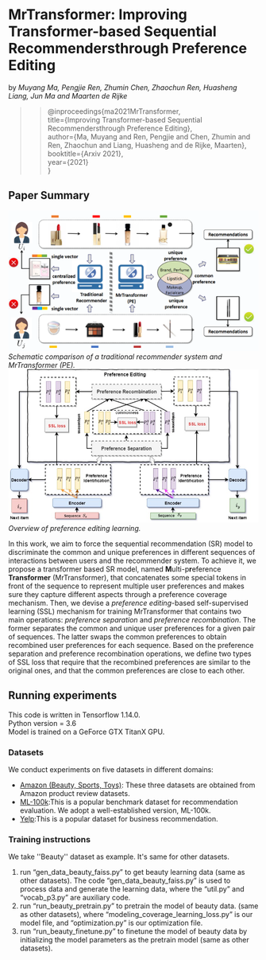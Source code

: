 # MrTransformer: Improving Transformer-based Sequential Recommendersthrough Preference Editing

by *Muyang Ma, Pengjie Ren, Zhumin Chen, Zhaochun Ren, Huasheng Liang, Jun Ma and Maarten de Rijke*

>>@inproceedings{ma2021MrTransformer,\
>>title={Improving Transformer-based Sequential Recommendersthrough Preference Editing},\
>>author={Ma, Muyang and Ren, Pengjie and Chen, Zhumin and Ren, Zhaochun and Liang, Huasheng and de Rijke, Maarten},\
>>booktitle={Arxiv 2021},\
>>year={2021}\
>>}

## Paper Summary

![intro](./intro-resize.png)\
*Schematic comparison of a traditional recommender system and MrTransformer (PE).*\
![model](./new-framework.jpg)\
*Overview of preference editing learning.*

In this work, we aim to force the sequential recommendation (SR) model to discriminate the common and unique preferences in different sequences of interactions between users and the recommender system. To achieve it, we propose a transformer based SR model, named **M**ulti-p**r**eference **Transformer** (MrTransformer), that concatenates some special tokens in front of the sequence to represent multiple user preferences and makes sure they capture different aspects through a preference coverage mechanism. Then, we devise a *preference editing*-based self-supervised learning (SSL) mechanism for training MrTransformer that contains two main operations: *preference separation* and *preference recombination*. The former separates the common and unique user preferences for a given pair of sequences. The latter swaps the common preferences to obtain recombined user preferences for each sequence. Based on the preference separation and preference recombination operations, we define two types of SSL loss that require that the recombined preferences are similar to the original ones, and that the common preferences are close to each other.

## Running experiments
This code is written in Tensorflow 1.14.0. \
Python version = 3.6 \
Model is trained on a GeForce GTX TitanX GPU.


### Datasets
We conduct experiments on five datasets in different domains:  
+ [Amazon (Beauty, Sports, Toys)](http://jmcauley.ucsd.edu/data/amazon/): These three datasets are obtained from Amazon product review datasets.  
+ [ML-100k](https://grouplens.org/datasets/movielens/):This is a popular benchmark dataset for recommendation evaluation. We adopt a well-established version, ML-100k.   
+ [Yelp](https://www.yelp.com/dataset):This is a popular dataset for business recommendation.  

### Training instructions

We take ''Beauty'' dataset as example. It's same for other datasets.

1. run “gen_data_beauty_faiss.py” to get beauty learning data (same as other datasets).
The code “gen_data_beauty_faiss.py” is used to process data and generate the learning data, where the “util.py” and “vocab_p3.py” are auxiliary code.  
2. run “run_beauty_pretrain.py” to pretrain the model of beauty data. (same as other datasets), where “modeling_coverage_learning_loss.py” is our model file, and “optimization.py” is our optimization file.  
3. run “run_beauty_finetune.py” to finetune the model of beauty data by initializing the model parameters as the pretrain model (same as other datasets).
